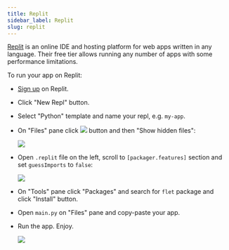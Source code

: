 ```yaml
---
title: Replit
sidebar_label: Replit
slug: replit
---
```


[Replit](https://replit.com/) is an online IDE and hosting platform for web apps written in any language. Their free tier allows running any number of apps with some performance limitations.

To run your app on Replit:

* [Sign up](https://replit.com/signup?from=landing) on Replit.
* Click "New Repl" button.
* Select "Python" template and name your repl, e.g. `my-app`.
* On "Files" pane click <img src="/img/docs/getting-started/more-vert-icon.svg" className="icon-button" /> button and then "Show hidden files":

  <img src="/img/docs/hosting-replit/replit-show-hidden-files.png" className="screenshot-30 screenshot-rounded"/>

* Open `.replit` file on the left, scroll to `[packager.features]` section and set `guessImports` to `false`:

  <img src="/img/docs/hosting-replit/replit-disable-guess-imports.png" className="screenshot-60 screenshot-rounded"/>

* On "Tools" pane click "Packages" and search for `flet` package and click "Install" button.
* Open `main.py` on "Files" pane and copy-paste your app.
* Run the app. Enjoy.

  <img src="/img/docs/hosting-replit/replit-running-app.png" className="screenshot-80 screenshot-rounded"/>